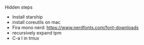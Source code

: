 Hidden steps
* Install starship
* install coreutils on mac
* Fira mono nerd: https://www.nerdfonts.com/font-downloads
* recursively expand tpm
* C-a I in tmux

